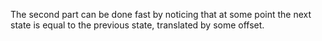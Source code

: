 The second part can be done fast by noticing that at some point the next state is equal to the previous state, translated by some offset.
